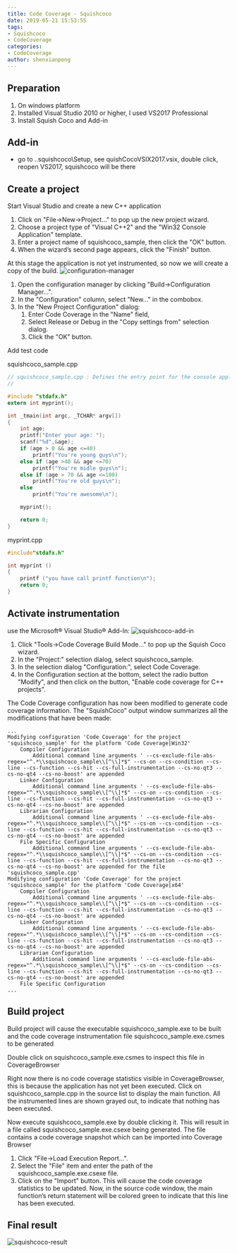 ```yaml
---
title: Code Coverage - Squishcoco
date: 2019-05-21 15:53:55
tags: 
- Squishcoco
- CodeCoverage
categories: 
- CodeCoverage
author: shenxianpeng
---
```


## Preparation

1. On windows platform
2. Installed Visual Studio 2010 or higher, I used VS2017 Professional
3. Install Squish Coco and Add-in

## Add-in

* go to ..squishcoco\Setup, see quishCocoVSIX2017.vsix, double click, reopen VS2017, squishcoco will be there

## Create a project

Start Visual Studio and create a new C++ application

1. Click on "File→New→Project..." to pop up the new project wizard.
2. Choose a project type of "Visual C++2" and the "Win32 Console Application" template.
3. Enter a project name of squishcoco_sample, then click the "OK" button.
4. When the wizard’s second page appears, click the "Finish" button.

At this stage the application is not yet instrumented, so now we will create a copy of the build.
![configuration-manager](squishcoco/configuration-manager.png)

1. Open the configuration manager by clicking "Build→Configuration Manager...".
2. In the "Configuration" column, select "New..." in the combobox.
3. In the "New Project Configuration" dialog:
    1. Enter Code Coverage in the "Name" field,
    2. Select Release or Debug in the "Copy settings from" selection dialog.
    3. Click the "OK" button.

Add test code

squishcoco_sample.cpp

```c
// squishcoco_sample.cpp : Defines the entry point for the console application.
//

#include "stdafx.h"
extern int myprint();

int _tmain(int argc, _TCHAR* argv[])
{
    int age;
    printf("Enter your age: ");
    scanf("%d",&age);
    if (age > 0 && age <=40)
        printf("You're young guys\n");
    else if (age >40 && age <=70)
        printf("You're midle guys\n");
    else if (age > 70 && age <=100)
        printf("You're old guys\n");
    else
        printf("You're awesome\n");

    myprint();

    return 0;
}
```

myprint.cpp

```c
#include"stdafx.h"

int myprint ()
{
    printf ("you have call printf function\n");
    return 0;
}
```

## Activate instrumentation

use the Microsoft® Visual Studio® Add-In:
![squishcoco-add-in](squishcoco/squishcoco-add-in.png)

1. Click "Tools→Code Coverage Build Mode..." to pop up the Squish Coco wizard.
2. In the "Project:" selection dialog, select squishcoco_sample.
3. In the selection dialog "Configuration:", select Code Coverage.
4. In the Configuration section at the bottom, select the radio button "Modify", and then click on the button, "Enable code coverage for C++ projects".

The Code Coverage configuration has now been modified to generate code coverage information. The "SquishCoco" output window summarizes all the modifications that have been made:

```log
...
Modifying configuration 'Code Coverage' for the project 'squishcoco_sample' for the platform 'Code Coverage|Win32'
    Compiler Configuration
        Additional command line arguments ' --cs-exclude-file-abs-regex="^.*\\squishcoco_sample\\[^\\]*$" --cs-on --cs-condition --cs-line --cs-function --cs-hit --cs-full-instrumentation --cs-no-qt3 --cs-no-qt4 --cs-no-boost' are appended
    Linker Configuration
        Additional command line arguments ' --cs-exclude-file-abs-regex="^.*\\squishcoco_sample\\[^\\]*$" --cs-on --cs-condition --cs-line --cs-function --cs-hit --cs-full-instrumentation --cs-no-qt3 --cs-no-qt4 --cs-no-boost' are appended
    Librarian Configuration
        Additional command line arguments ' --cs-exclude-file-abs-regex="^.*\\squishcoco_sample\\[^\\]*$" --cs-on --cs-condition --cs-line --cs-function --cs-hit --cs-full-instrumentation --cs-no-qt3 --cs-no-qt4 --cs-no-boost' are appended
    File Specific Configuration
        Additional command line arguments ' --cs-exclude-file-abs-regex="^.*\\squishcoco_sample\\[^\\]*$" --cs-on --cs-condition --cs-line --cs-function --cs-hit --cs-full-instrumentation --cs-no-qt3 --cs-no-qt4 --cs-no-boost' are appended for the file 'squishcoco_sample.cpp'
Modifying configuration 'Code Coverage' for the project 'squishcoco_sample' for the platform 'Code Coverage|x64'
    Compiler Configuration
        Additional command line arguments ' --cs-exclude-file-abs-regex="^.*\\squishcoco_sample\\[^\\]*$" --cs-on --cs-condition --cs-line --cs-function --cs-hit --cs-full-instrumentation --cs-no-qt3 --cs-no-qt4 --cs-no-boost' are appended
    Linker Configuration
        Additional command line arguments ' --cs-exclude-file-abs-regex="^.*\\squishcoco_sample\\[^\\]*$" --cs-on --cs-condition --cs-line --cs-function --cs-hit --cs-full-instrumentation --cs-no-qt3 --cs-no-qt4 --cs-no-boost' are appended
    Librarian Configuration
        Additional command line arguments ' --cs-exclude-file-abs-regex="^.*\\squishcoco_sample\\[^\\]*$" --cs-on --cs-condition --cs-line --cs-function --cs-hit --cs-full-instrumentation --cs-no-qt3 --cs-no-qt4 --cs-no-boost' are appended
    File Specific Configuration
...
```

## Build project

Build project will cause the executable squishcoco_sample.exe to be built and the code coverage instrumentation file squishcoco_sample.exe.csmes to be generated

Double click on squishcoco_sample.exe.csmes to inspect this file in CoverageBrowser

Right now there is no code coverage statistics visible in CoverageBrowser, this is because the application has not yet been executed. Click on squishcoco_sample.cpp in the source list to display the main function. All the instrumented lines are shown grayed out, to indicate that nothing has been executed.

Now execute squishcoco_sample.exe by double clicking it. This will result in a file called squishcoco_sample.exe.csexe being generated. The file contains a code coverage snapshot which can be imported into Coverage Browser

1. Click "File->Load Execution Report...".
2. Select the "File" item and enter the path of the squishcoco_sample.exe.csexe file.
3. Click on the "Import" button.
This will cause the code coverage statistics to be updated. Now, in the source code window, the main function’s return statement will be colored green to indicate that this line has been executed.

## Final result

![squishcoco-result](squishcoco/squishcoco-result.png)
